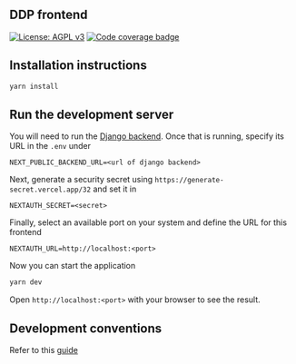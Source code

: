 ## DDP frontend

[![License: AGPL v3](https://img.shields.io/badge/License-AGPL%20v3-blue.svg)](https://www.gnu.org/licenses/agpl-3.0)
[![Code coverage badge](https://img.shields.io/codecov/c/github/DalgoT4D/webapp/main.svg)](https://codecov.io/gh/DalgoT4D/webapp/branch/main)

## Installation instructions

```bash
yarn install
```

## Run the development server

You will need to run the [Django backend](https://github.com/DalgoT4D/DDP_backend). Once that is running, specify its URL in the `.env` under

```
NEXT_PUBLIC_BACKEND_URL=<url of django backend>
```

Next, generate a security secret using `https://generate-secret.vercel.app/32` and set it in

```
NEXTAUTH_SECRET=<secret>
```

Finally, select an available port on your system and define the URL for this frontend

```
NEXTAUTH_URL=http://localhost:<port>
```

Now you can start the application

```bash
yarn dev
```

Open `http://localhost:<port>` with your browser to see the result.

## Development conventions

Refer to this [guide](https://github.com/airbnb/javascript/tree/master/react)
